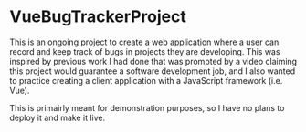 # VueBugTrackerProject

This is an ongoing project to create a web application where a user can record and keep track of bugs in projects they are developing. This was inspired by previous work I had done that was prompted by a video claiming this project would guarantee a software development job, and I also wanted to practice creating a client application with a JavaScript framework (i.e. Vue).

This is primairly meant for demonstration purposes, so I have no plans to deploy it and make it live.
